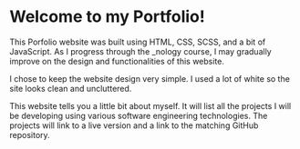 # Welcome to my Portfolio!

This Porfolio website was built using HTML, CSS, SCSS, and a bit of JavaScript. As I progress through the \_nology course, I may gradually improve on the design and functionalities of this website.

I chose to keep the website design very simple. I used a lot of white so the site looks clean and uncluttered.

This website tells you a little bit about myself. It will list all the projects I will be developing using various software engineering technologies. The projects will link to a live version and a link to the matching GitHub repository.
